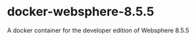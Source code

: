 docker-websphere-8.5.5
======================

A docker container for the developer edition of Websphere 8.5.5
